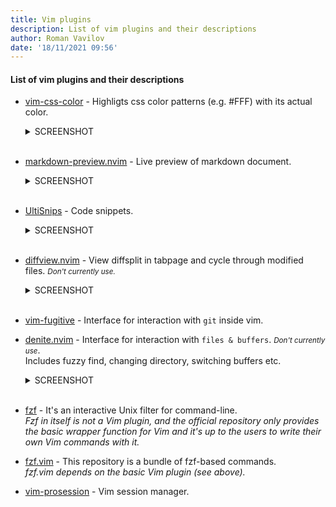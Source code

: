 ```yaml
---
title: Vim plugins
description: List of vim plugins and their descriptions
author: Roman Vavilov
date: '18/11/2021 09:56'
---
```


#### List of vim plugins and their descriptions

- [vim-css-color](https://github.com/ap/vim-css-color) - Highligts css color patterns (e.g. #FFF) with its actual color.

  <details><summary>SCREENSHOT</summary>

    ![](https://raw.githubusercontent.com/ap/vim-css-color/5377c65022ee6d660b898bad954aeea73fa613b8/screenshot.png =500x300)
  </details><br>

- [markdown-preview.nvim](https://github.com/iamcco/markdown-preview.nvim) - Live preview of markdown document.
  <details><summary>SCREENSHOT</summary>

    ![](https://user-images.githubusercontent.com/5492542/47603494-28e90000-da1f-11e8-9079-30646e551e7a.gif =500x300)
  </details><br>

- [UltiSnips](https://github.com/SirVer/ultisnips) - Code snippets.

  <details><summary>SCREENSHOT</summary>

    ![](https://camo.githubusercontent.com/858d1f6329a29afd878bc9e6c2e024f5b989391a3ad70d3923c935a703c5b75b/68747470733a2f2f7261772e6769746875622e636f6d2f5369725665722f756c7469736e6970732f6d61737465722f646f632f64656d6f2e676966 =500x300)
  </details><br>

- [diffview.nvim](https://github.com/sindrets/diffview.nvim) - View diffsplit in tabpage and cycle through modified files.
  _<small>Don't currently use.</small>_

  <details><summary>SCREENSHOT</summary>

    ![](https://user-images.githubusercontent.com/2786478/131269942-e34100dd-cbb9-48fe-af31-6e518ce06e9e.png =800x400)
  </details><br>

- [vim-fugitive](https://github.com/tpope/vim-fugitive) - Interface for interaction with `git` inside vim.

- [denite.nvim](https://github.com/Shougo/denite.nvim) - Interface for interaction with `files & buffers`. _<small>Don't currently use</small>_.<br>
  Includes fuzzy find, changing directory, switching buffers etc.

  <details><summary>SCREENSHOT</summary>

    ![](https://user-images.githubusercontent.com/13142418/65154937-f002b100-da5e-11e9-8aef-723233e3704d.jpg =500x300)
  </details><br>

- [fzf](https://github.com/junegunn/fzf) - It's an interactive Unix filter for command-line.<br>
  _Fzf in itself is not a Vim plugin, and the official repository only provides the basic wrapper function for Vim
  and it's up to the users to write their own Vim commands with it._

- [fzf.vim](https://github.com/junegunn/fzf.vim) - This repository is a bundle of fzf-based commands.<br>
  _fzf.vim depends on the basic Vim plugin (see above)._

- [vim-prosession](https://github.com/dhruvasagar/vim-prosession) - Vim session manager.

